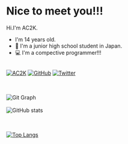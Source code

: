   # Nice to meet you!!!
  Hi.I'm AC2K.
  - I'm 14 years old.
  - 🏫 I'm a junior high school student in Japan.
  - 💻 I'm a compective programmer!!!
 
  \
  [![AC2K](https://img.shields.io/endpoint?url=https%3A%2F%2Fatcoder-badges.now.sh%2Fapi%2Fatcoder%2Fjson%2FAC2K)](https://atcoder.jp/users/AC2K)  [![GitHub](https://img.shields.io/github/followers/AC2-K.svg?style=social&label=followers&maxAge=2592000)](https://github.com/AC2-K?tab=followers)   [![Twitter](https://img.shields.io/twitter/follow/ac2000_cp?style=social)](https://twitter.com/ac2000_cp "Twitter")
  
  \
  \
  ![Git Graph](http://github-profile-summary-cards.vercel.app/api/cards/profile-details?username=AC2-K&theme=radical)
  \
  \
  ![GitHub stats](https://github-readme-stats.vercel.app/api?username=AC2-K&show_icons=true&theme=radical)

  \
  \
  [![Top Langs](https://github-readme-stats.vercel.app/api/top-langs/?username=AC2-K&show_icons=true&theme=radical&layout=pie)](https://github.com/AC2-K/github-readme-stats)
